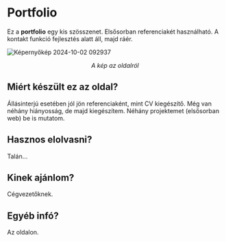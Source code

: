 # Portfolio
Ez a **portfolio** egy kis szösszenet. Elsősorban referenciakét használható. A kontakt funkció fejlesztés alatt áll, majd ráér.

![Képernyőkép 2024-10-02 092937](https://github.com/user-attachments/assets/6c2546ab-9847-4436-8842-1d5d25e739c0)
<p align="center"><i>A kép az oldalról</i> </p> 

## Miért készült ez az oldal?
Állásinterjú esetében jól jön referenciaként, mint CV kiegészítő. Még van néhány hiányosság, de majd kiegészítem. Néhány projektemet (elsősorban web) be is mutatom.

## Hasznos elolvasni?
Talán...

## Kinek ajánlom?
Cégvezetőknek.

## Egyéb infó?
Az oldalon.





